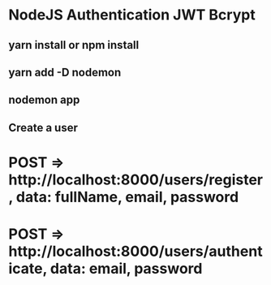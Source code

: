 # NodeJS Authentication JWT Bcrypt

## yarn install or npm install
## yarn add -D nodemon
## nodemon app


## Create a user 
# POST => http://localhost:8000/users/register, data: fullName, email, password
# POST => http://localhost:8000/users/authenticate, data: email, password

